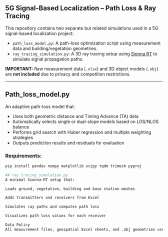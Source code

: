 ## 5G Signal-Based Localization – Path Loss & Ray Tracing

This repository contains two separate but related simulations used in a 5G signal-based localization project:

- `path_loss_model.py`: A path-loss optimization script using measurement data and building/vegetation geometries.
- `ray_tracing_simulation.py`: A 3D ray tracing setup using [Sionna RT](https://nvlabs.github.io/sionna/rt.html) to simulate signal propagation paths.

**IMPORTANT:** Raw measurement data (`.xlsx`) and 3D object models (`.obj`) are **not included** due to privacy and competition restrictions.

---

## Path_loss_model.py

An adaptive path-loss model that:
- Uses both geometric distance and Timing Advance (TA) data
- Automatically selects single or dual-slope models based on LOS/NLOS balance
- Performs grid search with Huber regression and multiple weighting strategies
- Outputs prediction results and residuals for evaluation

### Requirements:
```bash
pip install pandas numpy matplotlib scipy tqdm trimesh pyproj

## ray_tracing_simulation.py
A minimal Sionna-RT setup that:

Loads ground, vegetation, building and base station meshes

Adds transmitters and receivers from Excel

Simulates ray paths and computes path loss

Visualizes path loss values for each receiver

Data Policy
All measurement files, geospatial Excel sheets, and .obj geometries used in this project are confidential and cannot be shared due to data restrictions.
